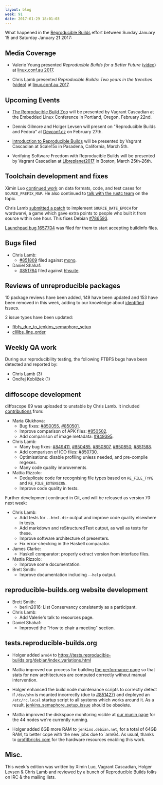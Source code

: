 ```yaml
---
layout: blog
week: 91
date: 2017-01-29 18:01:03
---
```


What happened in the [Reproducible
Builds](https://wiki.debian.org/ReproducibleBuilds) effort between Sunday
January 15 and Saturday January 21 2017:

Media Coverage
--------------

- Valerie Young presented *Reproducible Builds for a Better Future*
  ([video](https://www.youtube.com/watch?v=-nMVfmZL8zk)) at [linux.conf.au
  2017](https://www.linux.conf.au/).

- Chris Lamb presented *Reproducible Builds: Two years in the trenches*
  ([video](https://www.youtube.com/watch?v=ooJXRBf72M0)) at [linux.conf.au
  2017](https://www.linux.conf.au/).


Upcoming Events
---------------

- [The Reproducible Build
  Zoo](https://openiotelcna2017.sched.com/event/9Iu4/the-reproducible-build-zoo-vagrant-cascadian-aikidev-llc)
  will be presented by Vagrant Cascadian at the Embedded Linux Conference in
  Portland, Oregon, February 22nd.

- Dennis Gilmore and Holger Levsen will present on "Reproducible Builds and
  Fedora" at [Devconf.cz](https://devconf.cz/) on February 27th.

- [Introduction to Reproducible
  Builds](https://www.socallinuxexpo.org/scale/15x/presentations/introduction-reproducible-builds)
  will be presented by Vagrant Cascadian at Scale15x in Pasadena, California,
  March 5th.

- Verifying Software Freedom with Reproducible Builds will be
  presented by Vagrant Cascadian at
  [Libreplanet2017](https://www.libreplanet.org/2017/) in Boston,
  March 25th-26th.


Toolchain development and fixes
-------------------------------

Ximin Luo [continued work](https://github.com/infinity0/rb-prefix-map) on data
formats, code, and test cases for `SOURCE_PREFIX_MAP`. He also continued to
[talk with the rustc team](https://github.com/rust-lang/rust/issues/38322) on
the topic.

Chris Lamb [submitted a patch](https://github.com/smcameron/wordwarvi/pull/5)
to implement `SOURCE_DATE_EPOCH` for wordwarvi, a game which gave extra points
to people who built it from source within one hour. This fixes Debian <a href="https://bugs.debian.org/786593">#786593</a>.

[Launchpad bug 1657704](https://bugs.launchpad.net/launchpad/+bug/1657704) was
filed for them to start accepting buildinfo files.


Bugs filed
----------

- Chris Lamb:
  - <a href="https://bugs.debian.org/851809">#851809</a> filed against <a href="https://tracker.debian.org/pkg/mono">mono</a>.
- Daniel Shahaf:
  - <a href="https://bugs.debian.org/851764">#851764</a> filed against <a href="https://tracker.debian.org/pkg/hhsuite">hhsuite</a>.


Reviews of unreproducible packages
----------------------------------

10 package reviews have been added, 149 have been updated and 153 have been
removed in this week, adding to our knowledge about [identified
issues](https://tests.reproducible-builds.org/debian/index_issues.html).

2 issue types have been updated:

* <a href="https://tests.reproducible-builds.org/issues/unstable/ftbfs_due_to_jenkins_semaphore_setup_issue.html">ftbfs_due_to_jenkins_semaphore_setup</a>
* <a href="https://tests.reproducible-builds.org/issues/unstable/clilibs_line_order_issue.html">clilibs_line_order</a>


Weekly QA work
--------------

During our reproducibility testing, the following FTBFS bugs have been detected
and reported by:

 - Chris Lamb (3)
 - Ondřej Kobližek (1)


diffoscope development
----------------------

diffoscope 69 was uploaded to unstable by Chris Lamb. It included
[contributions](https://anonscm.debian.org/git/reproducible/diffoscope.git/log/?h=69)
from:

- Maria Glukhova:
  - Bug fixes: <a href="https://bugs.debian.org/850055">#850055</a>, <a href="https://bugs.debian.org/850501">#850501</a>.
  - Improve comparison of APK files: <a href="https://bugs.debian.org/850502">#850502</a>.
  - Add comparison of image metadata: <a href="https://bugs.debian.org/849395">#849395</a>.
- Chris Lamb:
  - Many bug fixes: <a href="https://bugs.debian.org/849411">#849411</a>, <a href="https://bugs.debian.org/850485">#850485</a>, <a href="https://bugs.debian.org/850807">#850807</a>,
    <a href="https://bugs.debian.org/850850">#850850</a>, <a href="https://bugs.debian.org/851588">#851588</a>.
  - Add comparison of ICO files: <a href="https://bugs.debian.org/850730">#850730</a>.
  - Optimisations: disable profiling unless needed, and pre-compile regexes.
  - Many code quality improvements.
- Mattia Rizzolo:
  - Deduplicate code for recognising file types based on `RE_FILE_TYPE` and
    `RE_FILE_EXTENSION`.
  - Improve code quality in tests.

Further development continued in Git, and will be released as version 70 next
week:

- Chris Lamb:
  - Add tests for `--html-dir` output and improve code quality elsewhere in tests.
  - Add markdown and reStructuredText output, as well as tests for these.
  - Improve software architecture of presenters.
  - Fix error-checking in the Haskell comparator.
- James Clarke:
  - Haskell comparator: properly extract version from interface files.
- Mattia Rizzolo:
  - Improve some documentation.
- Brett Smith:
  - Improve documentation including `--help` output.


reproducible-builds.org website development
-------------------------------------------

- Brett Smith:
  - berlin2016: List Conservancy consistently as a participant.
- Chris Lamb:
  - Add Valerie's talk to resources page.
- Daniel Shahaf:
  - Improved the "How to chair a meeting" section.


tests.reproducible-builds.org
-----------------------

- Holger added `arm64` to https://tests.reproducible-builds.org/debian/index_variations.html

- Mattia improved our process for building
  [the performance
  page](https://tests.reproducible-builds.org/debian/index_performance.html) so
  that stats for new architectures are computed correctly without manual
  intervention.

- Holger enhanced the build node maintenance scripts to correctly detect if
  `/dev/shm` is mounted incorrectly (due to <a href="https://bugs.debian.org/851427">#851427</a>) and deployed an
  `/etc/rc.local` startup script to all systems which works around it. As a
  result, <a href="https://tests.reproducible-builds.org/issues/unstable/jenkins_semaphore_setup_issue_issue.html">jenkins_semaphore_setup_issue</a> should be obsolete.

- Mattia improved the diskspace monitoring visible at
  [our munin page](https://jenkins.debian.net/munin) for the 44 nodes we're
  currently running.

- Holger added 6GB more RAM to `jenkins.debian.net`, for a total of 64GB RAM,
  to better cope with the new jobs due to `arm64. As usual, thanks to
  [profitbricks.com](http://profitbricks.com) for the hardware resources
  enabling this work.


Misc.
-----

This week's edition was written by Ximin Luo, Vagrant Cascadian, Holger Levsen
& Chris Lamb and reviewed by a bunch of Reproducible Builds folks on IRC & the
mailing lists.
